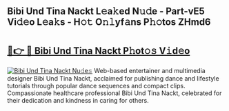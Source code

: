 ## Bibi Und Tina Nackt L𝚎a𝚔ed N𝚞𝚍e - Part-vE5 Vi𝚍𝚎o L𝚎a𝚔s - H𝚘𝚝 O𝚗𝚕yf𝚊ns P𝚑𝚘tos ZHmd6

# <h2><a href="http://kf4bffe.oniu.top/?m=Bibi+Und+Tina+Nackt">🔗👉 🔴 Bibi Und Tina Nackt P𝚑ot𝚘𝚜 V𝚒d𝚎o</a></h2>

[![Bibi Und Tina Nackt Nu𝚍e𝚜](https://i.imgur.com/0qMVB7G.gif)](http://kf4bffe.oniu.top/?m=Bibi+Und+Tina+Nackt)
Web-based entertainer and multimedia designer Bibi Und Tina Nackt, acclaimed for publishing dance and lifestyle tutorials through popular dance sequences and compact clips. Compassionate healthcare professional Bibi Und Tina Nackt, celebrated for their dedication and kindness in caring for others.  
